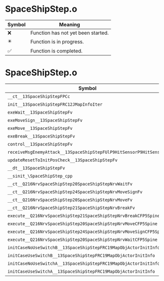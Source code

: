 # SpaceShipStep.o
| Symbol | Meaning 
| ------------- | ------------- 
| :x: | Function has not yet been started. 
| :eight_pointed_black_star: | Function is in progress. 
| :white_check_mark: | Function is completed. 


# SpaceShipStep.o
| Symbol | Decompiled? |
| ------------- | ------------- |
| `__ct__13SpaceShipStepFPCc` | :x: |
| `init__13SpaceShipStepFRC12JMapInfoIter` | :x: |
| `exeWait__13SpaceShipStepFv` | :x: |
| `exeMoveSign__13SpaceShipStepFv` | :x: |
| `exeMove__13SpaceShipStepFv` | :x: |
| `exeBreak__13SpaceShipStepFv` | :x: |
| `control__13SpaceShipStepFv` | :x: |
| `receiveMsgEnemyAttack__13SpaceShipStepFUlP9HitSensorP9HitSensor` | :x: |
| `updateResetToInitPosCheck__13SpaceShipStepFv` | :x: |
| `__dt__13SpaceShipStepFv` | :x: |
| `__sinit_\SpaceShipStep_cpp` | :x: |
| `__ct__Q216NrvSpaceShipStep20SpaceShipStepNrvWaitFv` | :x: |
| `__ct__Q216NrvSpaceShipStep24SpaceShipStepNrvMoveSignFv` | :x: |
| `__ct__Q216NrvSpaceShipStep20SpaceShipStepNrvMoveFv` | :x: |
| `__ct__Q216NrvSpaceShipStep21SpaceShipStepNrvBreakFv` | :x: |
| `execute__Q216NrvSpaceShipStep21SpaceShipStepNrvBreakCFP5Spine` | :x: |
| `execute__Q216NrvSpaceShipStep20SpaceShipStepNrvMoveCFP5Spine` | :x: |
| `execute__Q216NrvSpaceShipStep24SpaceShipStepNrvMoveSignCFP5Spine` | :x: |
| `execute__Q216NrvSpaceShipStep20SpaceShipStepNrvWaitCFP5Spine` | :x: |
| `initCaseNoUseSwitchB__13SpaceShipStepFRC19MapObjActorInitInfo` | :x: |
| `initCaseUseSwitchB__13SpaceShipStepFRC19MapObjActorInitInfo` | :x: |
| `initCaseNoUseSwitchA__13SpaceShipStepFRC19MapObjActorInitInfo` | :x: |
| `initCaseUseSwitchA__13SpaceShipStepFRC19MapObjActorInitInfo` | :x: |
